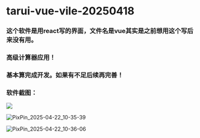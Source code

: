 # tarui-vue-vile-20250418

### 这个软件是用react写的界面，文件名是vue其实是之前想用这个写后来没有用。

### 高级计算器应用！

### 基本算完成开发。如果有不足后续再完善！

### 软件截图：

![](C:/XMWJJ/tarui-vue-vile-20250418/assets/PixPin_2025-04-22_10-35-16.png)

![PixPin_2025-04-22_10-35-39](C:/XMWJJ/tarui-vue-vile-20250418/assets/PixPin_2025-04-22_10-35-39.png)

![PixPin_2025-04-22_10-36-06](C:/XMWJJ/tarui-vue-vile-20250418/assets/PixPin_2025-04-22_10-36-06.png)
